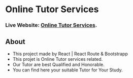 # Online Tutor Services

### Live Website: [Online Tutor Services](https://romantic-lamport-811279.netlify.app).
## About
* This project made by React | React Route & Bootstrapp 
* This projet is Online Tutor services related.
* Our Tutor are best Qualified and Honorable.
* You can find here your suitable Tutor for Your Study.
